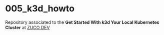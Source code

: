 # 005_k3d_howto
Repository associated to the **Get Started With k3d Your Local Kubernetes Cluster** at [ZUCO DEV](https://youtube.com/@zucodev)
